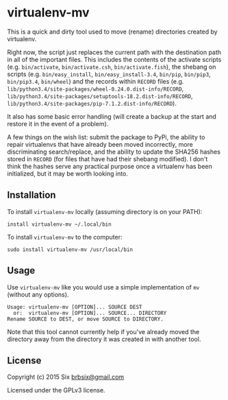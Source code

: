 # virtualenv-mv

This is a quick and dirty tool used to move (rename) directories created by virtualenv.

Right now, the script just replaces the current path with the destination path in all of the important files. This includes the contents of the activate scripts (e.g. `bin/activate`, `bin/activate.csh`, `bin/activate.fish`), the shebang on scripts (e.g. `bin/easy_install`, `bin/easy_install-3.4`, `bin/pip`, `bin/pip3`, `bin/pip3.4`, `bin/wheel`) and the records within `RECORD` files (e.g. `lib/python3.4/site-packages/wheel-0.24.0.dist-info/RECORD`, `lib/python3.4/site-packages/setuptools-18.2.dist-info/RECORD`, `lib/python3.4/site-packages/pip-7.1.2.dist-info/RECORD`).

It also has some basic error handling (will create a backup at the start and restore it in the event of a problem).

A few things on the wish list: submit the package to PyPi, the ability to repair virtualenvs that have already been moved incorrectly, more discriminating search/replace, and the ability to update the SHA256 hashes stored in `RECORD` (for files that have had their shebang modified). I don't think the hashes serve any practical purpose once a virtualenv has been initialized, but it may be worth looking into.

Installation
------------

To install `virtualenv-mv` locally (assuming directory is on your PATH):

    install virtualenv-mv ~/.local/bin

To install `virtualenv-mv` to the computer:

    sudo install virtualenv-mv /usr/local/bin

Usage
-----

Use `virtualenv-mv` like you would use a simple implementation of `mv` (without any options).

	Usage: virtualenv-mv [OPTION]... SOURCE DEST
	  or:  virtualenv-mv [OPTION]... SOURCE... DIRECTORY
	Rename SOURCE to DEST, or move SOURCE to DIRECTORY.

Note that this tool cannot currently help if you've already moved the directory away from the directory it was created in with another tool.

License
-------

Copyright (c) 2015 Six <brbsix@gmail.com>

Licensed under the GPLv3 license.
